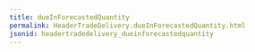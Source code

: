 ```yaml
---
title: dueInForecastedQuantity
permalink: HeaderTradeDelivery.dueInForecastedQuantity.html
jsonid: headertradedelivery_dueinforecastedquantity
---
```

